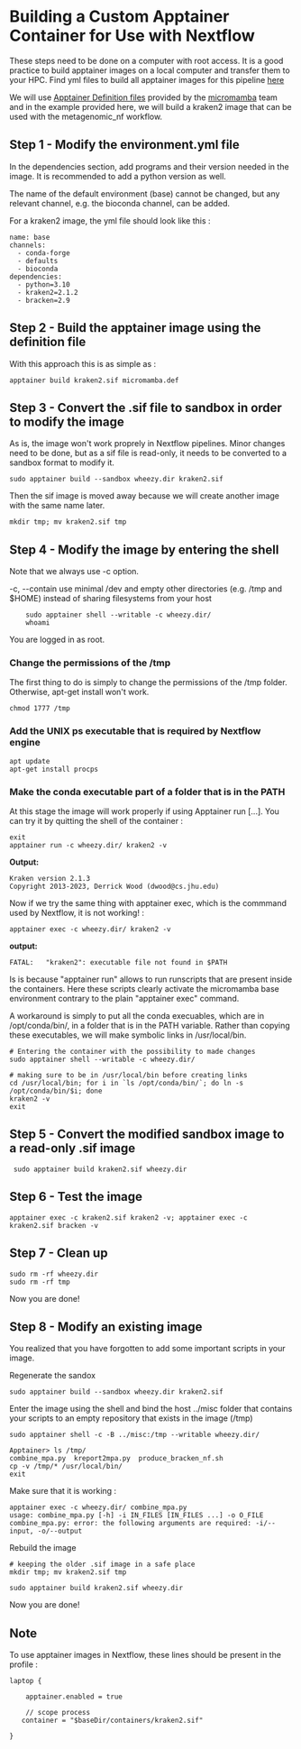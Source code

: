 
# Building a Custom Apptainer Container for Use with Nextflow

These steps need to be done on a computer with root access.  It is a good practice to build apptainer images on a local computer and transfer them to your HPC. Find yml files to build all apptainer images for this pipeline [here](./docs/apptainer_images.md)

We will use [Apptainer Definition files](https://apptainer.org/docs/user/latest/definition_files.html#definition-files) provided by the [micromamba](https://mamba.readthedocs.io/en/latest/user_guide/micromamba.html) team and in the example provided here, we will build a kraken2 image that can be used with the metagenomic_nf workflow­. 


## Step 1 - Modify the environment.yml file

In the dependencies section, add programs and their version needed in the image. It is recommended to add a python version as well.

The name of the default environment (base) cannot be changed, but any relevant channel, e.g. the bioconda channel, can be added.

For a kraken2 image, the yml file should look like this :

```shell
name: base
channels:
  - conda-forge
  - defaults
  - bioconda
dependencies:
  - python=3.10
  - kraken2=2.1.2
  - bracken=2.9
```



## Step 2 - Build the apptainer image using the definition file

With this approach this is as simple as :


    apptainer build kraken2.sif micromamba.def



## Step 3 - Convert the .sif file to sandbox in order to modify the image

As is, the image won't work proprely in Nextflow pipelines. Minor changes need to be done, but as a sif file is read-only, it needs to be converted to a sandbox format to modify it.

    sudo apptainer build --sandbox wheezy.dir kraken2.sif

Then the sif image is moved away because we will create another image with the same name later.

    mkdir tmp; mv kraken2.sif tmp

## Step 4 - Modify the image by entering the shell

Note that we always use -c option.

-c, --contain use minimal /dev and empty other directories (e.g. /tmp and $HOME) instead of sharing filesystems from your host

	    sudo apptainer shell --writable -c wheezy.dir/
        whoami

You are logged in as root.

### Change the permissions of the /tmp

The first thing to do is simply to change the permissions of the /tmp folder. Otherwise, apt-get install won't work. 

    chmod 1777 /tmp
    
### Add the UNIX ps executable that is required by Nextflow engine

    apt update
    apt-get install procps

### Make the conda executable part of a folder that is in the PATH

At this stage the image will work properly if using Apptainer run [...]. You can try it by quitting the shell of the container :

    exit
    apptainer run -c wheezy.dir/ kraken2 -v
  
**Output:**

    Kraken version 2.1.3
    Copyright 2013-2023, Derrick Wood (dwood@cs.jhu.edu)

    
Now if we try the same thing with apptainer exec, which is the commmand used by Nextflow, it is not working! :

    apptainer exec -c wheezy.dir/ kraken2 -v

**output:**

    FATAL:   "kraken2": executable file not found in $PATH

Is is because "apptainer run" allows to run runscripts that are present inside the containers. Here these scripts clearly activate the micromamba base environment contrary to the plain "apptainer exec" command.

A workaround is simply to put all the conda execuables, which are in /opt/conda/bin/, in a folder that is in the PATH variable. Rather than copying these executables, we will make symbolic links in /usr/local/bin.
	
    # Entering the container with the possibility to made changes
    sudo apptainer shell --writable -c wheezy.dir/

	# making sure to be in /usr/local/bin before creating links
	cd /usr/local/bin; for i in `ls /opt/conda/bin/`; do ln -s /opt/conda/bin/$i; done
    kraken2 -v
	exit

## Step 5 - Convert the modified sandbox image to a read-only .sif image

	 sudo apptainer build kraken2.sif wheezy.dir

	 
	 
## Step 6 - Test the image

    apptainer exec -c kraken2.sif kraken2 -v; apptainer exec -c kraken2.sif bracken -v
    

## Step 7 - Clean up

    sudo rm -rf wheezy.dir
    sudo rm -rf tmp

Now you are done!

## Step 8 - Modify an existing image 

You realized that you have forgotten to add some important scripts in your image.

Regenerate the sandox

    sudo apptainer build --sandbox wheezy.dir kraken2.sif


Enter the image using the shell and bind the host ../misc folder that contains your scripts to an empty repository that exists in the image (/tmp)

    sudo apptainer shell -c -B ../misc:/tmp --writable wheezy.dir/

    Apptainer> ls /tmp/
    combine_mpa.py	kreport2mpa.py	produce_bracken_nf.sh
    cp -v /tmp/* /usr/local/bin/
    exit

Make sure that it is working :

    apptainer exec -c wheezy.dir/ combine_mpa.py
    usage: combine_mpa.py [-h] -i IN_FILES [IN_FILES ...] -o O_FILE
    combine_mpa.py: error: the following arguments are required: -i/--input, -o/--output

Rebuild the image

    # keeping the older .sif image in a safe place
    mkdir tmp; mv kraken2.sif tmp
    
    sudo apptainer build kraken2.sif wheezy.dir

Now you are done!

## Note 

To use apptainer images in Nextflow, these lines should be present in the profile :

```shell
laptop {
        
    apptainer.enabled = true

    // scope process
   container = "$baseDir/containers/kraken2.sif"

}
```

